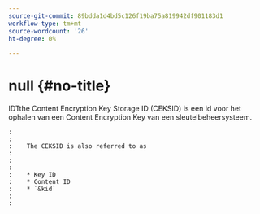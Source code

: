 ```yaml
---
source-git-commit: 89bdda1d4bd5c126f19ba75a819942df901183d1
workflow-type: tm+mt
source-wordcount: '26'
ht-degree: 0%

---
```



# null {#no-title}

IDTthe Content Encryption Key Storage ID (CEKSID) is een id voor het ophalen van een Content Encryption Key van een sleutelbeheersysteem.

```
:    
:    
:    The CEKSID is also referred to as
:    
:    
:    
:    * Key ID
:    * Content ID
:    * `&kid`
:    
:    
```
